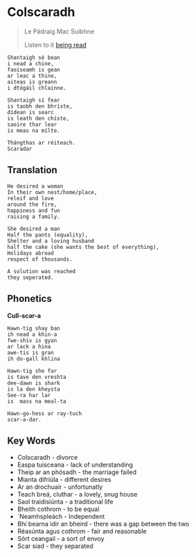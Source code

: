 # Colscaradh

> Le Pádraig Mac Suibhne
>
> Listen to it [being read](https://www.youtube.com/watch?v=jROS5inp25Q)

```
Shantaigh sé bean
i nead a chine,
faoiseamh is gean
ar leac a thine,
aiteas is greann
i dtógáil chlainne.

Shantaigh sí fear
is taobh den bhríste,
dídean is searc
is leath den chíste,
saoire thar lear
is meas na mílte.

Thángthas ar réiteach.
Scaradar
```

## Translation

```
He desired a woman
In their own nest/home/place,
releif and love
around the fire,
happiness and fun
raising a family.

She desired a man
Half the pants (equality),
Shelter and a loving husband
half the cake (she wants the best of everything),
Holidays abroad
respect of thousands.

A solution was reached
they seperated.
```

## Phonetics

**Cull-scar-a**

```
Hawn-tig shay ban
ih nead a khin-a
fwe-shiv is gyan
ar lack a hina
awe-tis is gran 
ih do-gall khlina

Hawn-tig she far
is tave den vreshta
dee-dawn is shark
is la den kheysta
See-ra har lar
is  mass na meal-ta

Hawn-go-hess ar ray-tuch
scar-a-dar.
```



## Key Words



* Colscaradh - divorce
* Easpa tuisceana - lack of understanding
* Theip ar an phósadh - the marriage failed
* Mianta difriúla - different desires
* Ar an drochuair - unfortunatly
* Teach breá, cluthar - a lovely, snug house
* Saol traidisiúnta - a traditional life
* Bheith cothrom - to be equal
* ´Neamhspleách - Independent
* Bhí bearna idir an bheird - there was a gap between the two
* Réasúnta agus cothrom - fair and reasonable
* Sórt ceangail - a sort of envoy
* Scar siad - they separated

